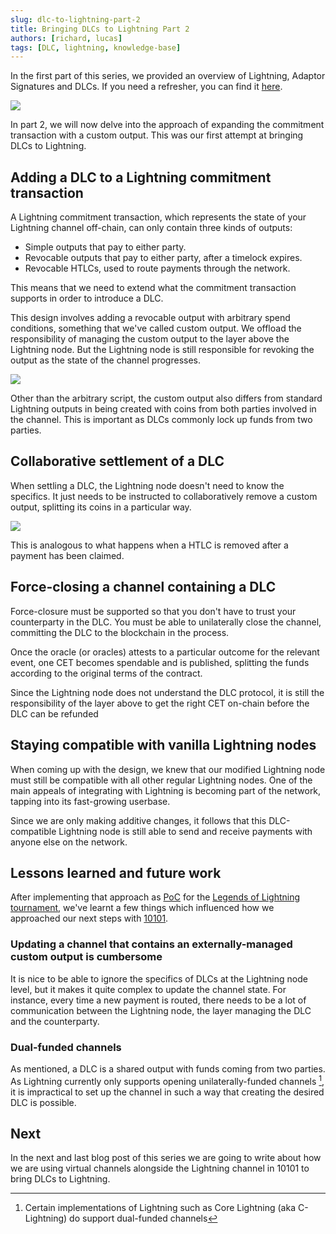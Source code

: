 ```yaml
---
slug: dlc-to-lightning-part-2
title: Bringing DLCs to Lightning Part 2
authors: [richard, lucas]
tags: [DLC, lightning, knowledge-base]
---
```


In the first part of this series, we provided an overview of Lightning, Adaptor Signatures and DLCs. If you need a refresher, you can find it [here](https://10101.finance/blog/dlc-to-lightning-part-1). 

![](/2023-07-04-bringing-dlc-to-lightning-part-2/bitcoin_struck_by_lightning.png)

In part 2, we will now delve into the approach of expanding the commitment transaction with a custom output. This was our first attempt at bringing DLCs to Lightning.


## Adding a DLC to a Lightning commitment transaction

A Lightning commitment transaction, which represents the state of your Lightning channel off-chain, can only contain three kinds of outputs:

- Simple outputs that pay to either party.
- Revocable outputs that pay to either party, after a timelock expires.
- Revocable HTLCs, used to route payments through the network.

This means that we need to extend what the commitment transaction supports in order to introduce a DLC.

This design involves adding a revocable output with arbitrary spend conditions, something that we've called custom output. We offload the responsibility of managing the custom output to the layer above the Lightning node. But the Lightning node is still responsible for revoking the output as the state of the channel progresses.

![](/2023-07-04-bringing-dlc-to-lightning-part-2/custom-output.png)

Other than the arbitrary script, the custom output also differs from standard Lightning outputs in being created with coins from both parties involved in the channel. This is important as DLCs commonly lock up funds from two parties.


## Collaborative settlement of a DLC

When settling a DLC, the Lightning node doesn't need to know the specifics. It just needs to be instructed to collaboratively remove a custom output, splitting its coins in a particular way.

![](/2023-07-04-bringing-dlc-to-lightning-part-2/remove-custom-output.png)

This is analogous to what happens when a HTLC is removed after a payment has been claimed.


## Force-closing a channel containing a DLC

Force-closure must be supported so that you don't have to trust your counterparty in the DLC. You must be able to unilaterally close the channel, committing the DLC to the blockchain in the process.

Once the oracle (or oracles) attests to a particular outcome for the relevant event, one CET becomes spendable and is published, splitting the funds according to the original terms of the contract.

Since the Lightning node does not understand the DLC protocol, it is still the responsibility of the layer above to get the right CET on-chain before the DLC can be refunded


## Staying compatible with vanilla Lightning nodes

When coming up with the design, we knew that our modified Lightning node must still be compatible with all other regular Lightning nodes. One of the main appeals of integrating with Lightning is becoming part of the network, tapping into its fast-growing userbase.

Since we are only making additive changes, it follows that this DLC-compatible Lightning node is still able to send and receive payments with anyone else on the network.


## Lessons learned and future work

After implementing that approach as [PoC](https://github.com/get10101/10101-poc) for the [Legends of Lightning tournament](https://bolt.fun/tournaments/1/overview), we've learnt a few things which influenced how we approached our next steps with [10101](https://github.com/get10101/10101).


### Updating a channel that contains an externally-managed custom output is cumbersome

It is nice to be able to ignore the specifics of DLCs at the Lightning node level, but it makes it quite complex to update the channel state. For instance, every time a new payment is routed, there needs to be a lot of communication between the Lightning node, the layer managing the DLC and the counterparty.


### Dual-funded channels

As mentioned, a DLC is a shared output with funds coming from two parties. As Lightning currently only supports opening unilaterally-funded channels [^1], it is impractical to set up the channel in such a way that creating the desired DLC is possible.


## Next

In the next and last blog post of this series we are going to write about how we are using virtual channels alongside the Lightning channel in 10101 to bring DLCs to Lightning.


[^1]: Certain implementations of Lightning such as Core Lightning (aka C-Lightning) do support dual-funded channels
